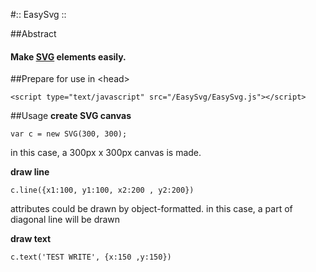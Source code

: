 #:: EasySvg ::

##Abstract
#### Make [SVG](http://www.w3.org/Graphics/SVG/) elements easily.

##Prepare for use
in &lt;head&gt;

	<script type="text/javascript" src="/EasySvg/EasySvg.js"></script>

##Usage
__create SVG canvas__

	var c = new SVG(300, 300);
in this case, a 300px x 300px canvas is made.

__draw line__

	c.line({x1:100, y1:100, x2:200 , y2:200})
attributes could be drawn by object-formatted.
in this case, a part of diagonal line will be drawn

__draw text__

	c.text('TEST WRITE', {x:150 ,y:150})
